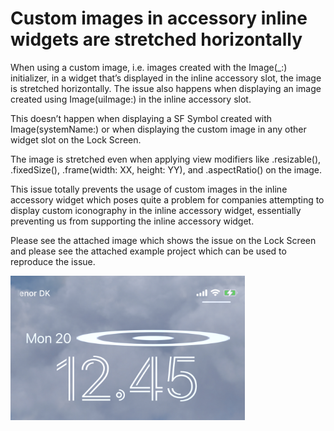 # Custom images in accessory inline widgets are stretched horizontally

When using a custom image, i.e. images created with the Image(_:) initializer, in a widget that’s displayed in the inline accessory slot, the image is stretched horizontally. The issue also happens when displaying an image created using Image(uiImage:) in the inline accessory slot.

This doesn’t happen when displaying a SF Symbol created with Image(systemName:) or when displaying the custom image in any other widget slot on the Lock Screen.

The image is stretched even when applying view modifiers like .resizable(), .fixedSize(), .frame(width: XX, height: YY), and .aspectRatio() on the image.

This issue totally prevents the usage of custom images in the inline accessory widget which poses quite a problem for companies attempting to display custom iconography in the inline accessory widget, essentially preventing us from supporting the inline accessory widget.

Please see the attached image which shows the issue on the Lock Screen and please see the attached example project which can be used to reproduce the issue.

<img width="375" src="image.jpeg" />

